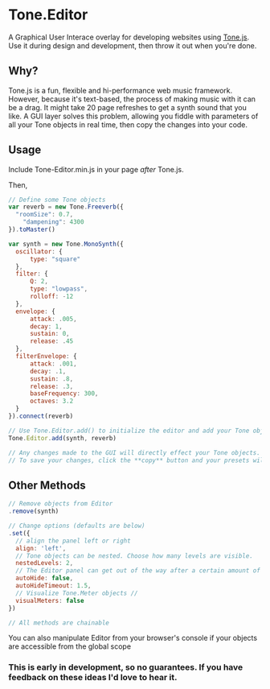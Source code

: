 # Tone.Editor
A Graphical User Interace overlay for developing websites using [Tone.js](github.com/https://github.com/Tonejs/Tone.js). Use it during design and development, then throw it out when you're done.

## Why?
Tone.js is a fun, flexible and hi-performance web music framework. However, because it's text-based, the process of making music with it can be a drag. It might take 20 page refreshes to get a synth sound that you like. A GUI layer solves this problem, allowing you fiddle with parameters of all your Tone objects in real time, then copy the changes into your code.

## Usage
Include Tone-Editor.min.js in your page *after* Tone.js.

Then,
```javascript
// Define some Tone objects
var reverb = new Tone.Freeverb({
  "roomSize": 0.7,
	"dampening": 4300
}).toMaster()

var synth = new Tone.MonoSynth({
  oscillator: {
      type: "square"
  },
  filter: {
      Q: 2,
      type: "lowpass",
      rolloff: -12
  },
  envelope: {
      attack: .005,
      decay: 1,
      sustain: 0,
      release: .45
  },
  filterEnvelope: {
      attack: .001,
      decay: .1,
      sustain: .8,
      release: .3,
      baseFrequency: 300,
      octaves: 3.2
  }
}).connect(reverb)

// Use Tone.Editor.add() to initialize the editor and add your Tone objects
Tone.Editor.add(synth, reverb)

// Any changes made to the GUI will directly effect your Tone objects.
// To save your changes, click the **copy** button and your presets will be copied to your clipboard.
```
## Other Methods
```javascript
// Remove objects from Editor
.remove(synth)

// Change options (defaults are below)
.set({
  // align the panel left or right
  align: 'left',
  // Tone objects can be nested. Choose how many levels are visible.
  nestedLevels: 2,
  // The Editor panel can get out of the way after a certain amount of time
  autoHide: false,
  autoHideTimeout: 1.5,
  // Visualize Tone.Meter objects //
  visualMeters: false
})

// All methods are chainable
```
You can also manipulate Editor from your browser's console if your objects are accessible from the global scope

### This is early in development, so no guarantees. If you have feedback on these ideas I'd love to hear it.
